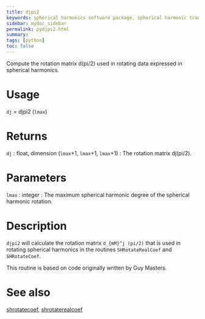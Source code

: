 ```yaml
---
title: djpi2
keywords: spherical harmonics software package, spherical harmonic transform, legendre functions, multitaper spectral analysis, fortran, Python, gravity, magnetic field
sidebar: mydoc_sidebar
permalink: pydjpi2.html
summary:
tags: [python]
toc: false
---
```


Compute the rotation matrix d(pi/2) used in rotating data expressed in spherical harmonics.

# Usage

`dj` = djpi2 (`lmax`)

# Returns

`dj` : float, dimension (`lmax`+1, `lmax`+1, `lmax`+1)
:   The rotation matrix dj(pi/2).

# Parameters

`lmax` : integer
:   The maximum spherical harmonic degree of the spherical harmonic rotation.

# Description

`djpi2` will calculate the rotation matrix `d_{mM}^j (pi/2)` that is used in rotating spherical harmonics in the routines `SHRotateRealCoef` and `SHRotateCoef`.

This routine is based on code originally written by Guy Masters.

# See also

[shrotatecoef](pyshrotatecoef.html), [shrotaterealcoef](pyshrotaterealcoef.html)
